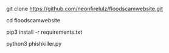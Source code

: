git clone https://github.com/neonfirelulz/floodscamwebsite.git

cd floodscamwebsite

pip3 install -r requirements.txt

python3 phishkiller.py
